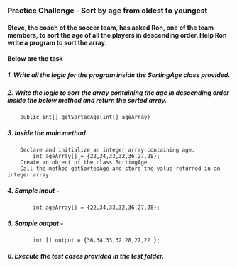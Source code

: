 ### Practice Challenge - Sort by age from oldest to youngest

#### Steve, the coach of the soccer team, has asked Ron, one of the team members, to sort the age of all the players in descending order. Help Ron write a program to sort the array.

#### Below are the task 

##### 1. Write all the logic for the program inside the SortingAge class provided.

##### 2. Write the logic to sort the array containing  the age in descending order inside the below method and return the sorted array.

        public int[] getSortedAge(int[] ageArray)

##### 3. Inside the main method

        Declare and initialize an integer array containing age.
            int ageArray[] = {22,34,33,32,36,27,28};
        Create an object of the class SortingAge 
        Call the method getSortedAge and store the value returned in an integer array.

##### 4. Sample input - 
    
            int ageArray[] = {22,34,33,32,36,27,28};

##### 5. Sample output -

            int [] output = {36,34,33,32,28,27,22 }; 

##### 6. Execute the test cases provided in the test folder.